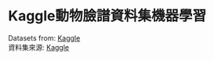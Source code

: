 # Kaggle動物臉譜資料集機器學習
Datasets from: [Kaggle](https://www.kaggle.com/datasets/andrewmvd/animal-faces/code)<br>
資料集來源: [Kaggle](https://www.kaggle.com/datasets/andrewmvd/animal-faces/code)
